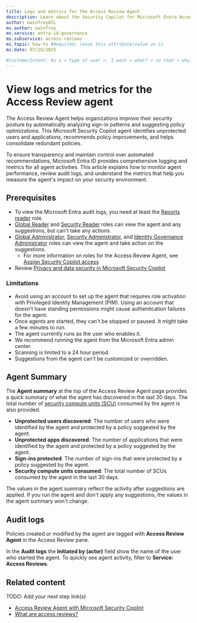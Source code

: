 ```yaml
---
title: Logs and metrics for the Access Review Agent
description: Learn about the Security Copilot for Microsoft Entra Access Review agent metrics and events in audit logs.
author: owinfreyATL
ms.author: owinfrey
ms.service: entra-id-governance
ms.subservice: access-reviews
ms.topic: how-to #Required; leave this attribute/value as-is
ms.date: 07/19/2025

#CustomerIntent: As a < type of user >, I want < what? > so that < why? >.
---
```


# View logs and metrics for the Access Review agent

The Access Review Agent helps organizations improve their security posture by automatically analyzing sign-in patterns and suggesting policy optimizations. This Microsoft Security Copilot agent identifies unprotected users and applications, recommends policy improvements, and helps consolidate redundant policies.

To ensure transparency and maintain control over automated recommendations, Microsoft Entra ID provides comprehensive logging and metrics for all agent activities. This article explains how to monitor agent performance, review audit logs, and understand the metrics that help you measure the agent's impact on your security environment.

## Prerequisites

- To view the Microsoft Entra audit logs, you need at least the [Reports reader](../identity/role-based-access-control/permissions-reference.md#reports-reader) role.
- [Global Reader](../identity/role-based-access-control/permissions-reference.md#global-reader) and [Security Reader](../identity/role-based-access-control/permissions-reference.md#security-reader) roles can view the agent and any suggestions, but can't take any actions.
- [Global Administrator](../identity/role-based-access-control/permissions-reference.md#global-administrator), [Security Administrator](../identity/role-based-access-control/permissions-reference.md#security-administrator), and [Identity Governance Administrator](../identity/role-based-access-control/permissions-reference.md#identity-governance-administrator) roles can view the agent and take action on the suggestions.
   - For more information on roles for the Access Review Agent, see [Assign Security Copilot access](/copilot/security/authentication#assign-security-copilot-access)
- Review [Privacy and data security in Microsoft Security Copilot](/copilot/security/privacy-data-security)

### Limitations

- Avoid using an account to set up the agent that requires role activation with Privileged Identity Management (PIM). Using an account that doesn't have standing permissions might cause authentication failures for the agent.
- Once agents are started, they can't be stopped or paused. It might take a few minutes to run.
- The agent currently runs as the user who enables it.
- We recommend running the agent from the Microsoft Entra admin center.
- Scanning is limited to a 24 hour period.
- Suggestions from the agent can't be customized or overridden.


## Agent Summary

The **Agent summary** at the top of the Access Review Agent page provides a quick summary of what the agent has discovered in the last 30 days. The total number of [security compute units (SCU)](/copilot/security/manage-usage) consumed by the agent is also provided.

- **Unprotected users discovered**: The number of users who were identified by the agent and protected by a policy suggested by the agent.
- **Unprotected apps discovered**: The number of applications that were identified by the agent and protected by a policy suggested by the agent.
- **Sign-ins protected**: The number of sign-ins that were protected by a policy suggested by the agent.
- **Security compute units consumed**: The total number of SCUs consumed by the agent in the last 30 days. 

The values in the agent summary reflect the activity after suggestions are applied. If you run the agent and don't apply any suggestions, the values in the agent summary won't change.


## Audit logs 

Policies created or modified by the agent are tagged with **Access Review Agent** in the Access Review pane.


In the **Audit logs** the **Initiated by (actor)** field show the name of the user who started the agent. To quickly see agent activity, filter to **Service: Access Reviews**. 

<!-- 5. Next step/Related content------------------------------------------------------------------------

Optional: You have two options for manually curated links in this pattern: Next step and Related content. You don't have to use either, but don't use both.
  - For Next step, provide one link to the next step in a sequence. Use the blue box format
  - For Related content provide 1-3 links. Include some context so the customer can determine why they would click the link. Add a context sentence for the following links.

-->


## Related content

TODO: Add your next step link(s)

- [Access Review Agent with Microsoft Security Copilot](access-review-agent.md)
- [What are access reviews?](access-reviews-overview.md)

<!--
Remove all the comments in this template before you sign-off or merge to the main branch.
-->

